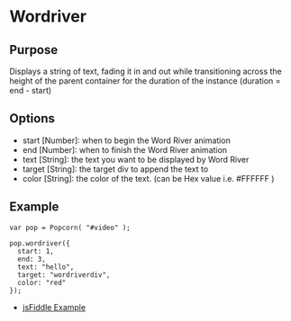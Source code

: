 # Wordriver #

## Purpose ##

Displays a string of text, fading it in and out while transitioning across the height of the parent container for the duration of the instance  (duration = end - start)

## Options ##

* start [Number]: when to begin the Word River animation
* end [Number]: when to finish the Word River animation
* text [String]: the text you want to be displayed by Word River
* target [String]: the target div to append the text to
* color [String]: the color of the text. (can be Hex value i.e. #FFFFFF )

## Example ##

    var pop = Popcorn( "#video" );

    pop.wordriver({
      start: 1,
      end: 3,
      text: "hello",
      target: "wordriverdiv",
      color: "red"
    });

* [jsFiddle Example](http://jsfiddle.net/popcornjs/VDJ2S/)
